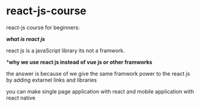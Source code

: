 # react-js-course
react-js course for beginners:

***what is react js***

react js is a javaScript library its not a framwork.

***why we use react js instead of vue js or other framworks**

the answer is because of we give the same framwork power to the react js by adding extarnel links and libraries

you can make single page application with react and mobile application with react native

